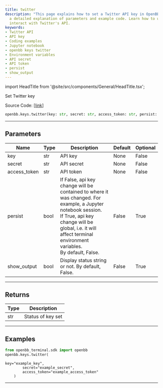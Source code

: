 ```yaml
---
title: twitter
description: "This page explains how to set a Twitter API key in OpenBB Terminal, including"
  a detailed explanation of parameters and example code. Learn how to use OpenBB to
  interact with Twitter's API.
keywords:
- Twitter API
- API key
- Coding examples
- Jupyter notebook
- openbb keys twitter
- Environment variables
- API secret
- API token
- persist
- show_output
---
```


import HeadTitle from '@site/src/components/General/HeadTitle.tsx';

<HeadTitle title="keys.twitter - Reference | OpenBB SDK Docs" />

Set Twitter key

Source Code: [[link](https://github.com/OpenBB-finance/OpenBBTerminal/tree/main/openbb_terminal/keys_model.py#L1132)]

```python
openbb.keys.twitter(key: str, secret: str, access_token: str, persist: bool = False, show_output: bool = False)
```

---

## Parameters

| Name | Type | Description | Default | Optional |
| ---- | ---- | ----------- | ------- | -------- |
| key | str | API key | None | False |
| secret | str | API secret | None | False |
| access_token | str | API token | None | False |
| persist | bool | If False, api key change will be contained to where it was changed. For example, a Jupyter notebook session.<br/>If True, api key change will be global, i.e. it will affect terminal environment variables.<br/>By default, False. | False | True |
| show_output | bool | Display status string or not. By default, False. | False | True |


---

## Returns

| Type | Description |
| ---- | ----------- |
| str | Status of key set |
---

## Examples

```python
from openbb_terminal.sdk import openbb
openbb.keys.twitter(
```

```
key="example_key",
        secret="example_secret",
        access_token="example_access_token"
    )
```
---

